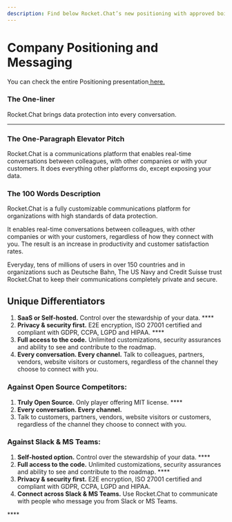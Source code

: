 ```yaml
---
description: Find below Rocket.Chat’s new positioning with approved boilerplate messaging.
---
```


# Company Positioning and Messaging

You can check the entire Positioning presentation[ here.](https://docs.google.com/presentation/d/1rpC5RiOAj1gpr8hdgi8o2HxVTWeN3YZJnKtEjq5WSKI/edit?usp=sharing)

### **The One-liner**

Rocket.Chat brings data protection into every conversation.  
****

### **The One-Paragraph Elevator Pitch**

Rocket.Chat is a communications platform that enables real-time conversations between colleagues, with other companies or with your customers. It does everything other platforms do, except exposing your data.  


### **The 100 Words Description**

Rocket.Chat is a fully customizable communications platform for organizations with high standards of data protection.

It enables real-time conversations between colleagues, with other companies or with your customers, regardless of how they connect with you. The result is an increase in productivity and customer satisfaction rates.

Everyday, tens of millions of users in over 150 countries and in organizations such as Deutsche Bahn, The US Navy and Credit Suisse trust Rocket.Chat to keep their communications completely private and secure.

## **Unique Differentiators**

1. **SaaS or Self-hosted.** Control over the stewardship of your data. ****
2. **Privacy & security first.** E2E encryption, ISO 27001 certified and compliant with GDPR, CCPA, LGPD and HIPAA. ****
3. **Full access to the code.** Unlimited customizations, security assurances and ability to see and contribute to the roadmap. 
4. **Every conversation. Every channel.** Talk to colleagues, partners, vendors, website visitors or customers, regardless of the channel they choose to connect with you.

### **Against Open Source Competitors:**

1. **Truly Open Source.** Only player offering MIT license. ****
2. **Every conversation. Every channel.**
3. Talk to customers, partners, vendors, website visitors or customers, regardless of the channel they choose to connect with you.

### **Against Slack & MS Teams:**

1. **Self-hosted option.** Control over the stewardship of your data. ****
2. **Full access to the code.** Unlimited customizations, security assurances and ability to see and contribute to the roadmap. ****
3. **Privacy & security first.** E2E encryption, ISO 27001 certified and compliant with GDPR, CCPA, LGPD and HIPAA. 
4. **Connect across Slack & MS Teams.** Use Rocket.Chat to communicate with people who message you from Slack or MS Teams.

\*\*\*\*

